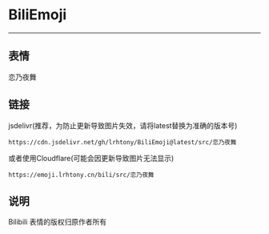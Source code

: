 # BiliEmoji
---
## 表情
恋乃夜舞
## 链接
jsdelivr(推荐，为防止更新导致图片失效，请将latest替换为准确的版本号)
```
https://cdn.jsdelivr.net/gh/lrhtony/BiliEmoji@latest/src/恋乃夜舞
```
或者使用Cloudflare(可能会因更新导致图片无法显示)
```
https://emoji.lrhtony.cn/bili/src/恋乃夜舞
```
## 说明
Bilibili 表情的版权归原作者所有
